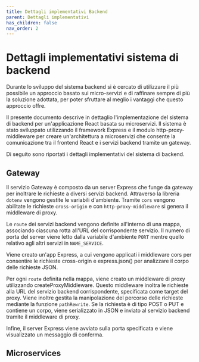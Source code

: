 ```yaml
---
title: Dettagli implementativi Backend
parent: Dettagli implementativi
has_children: false
nav_order: 2
---
```


# Dettagli implementativi sistema di backend

Durante lo sviluppo del sistema backend si è cercato di utilizzare il più possibile un approccio basato sui micro-servizi e di raffinare sempre di più la soluzione adottata, per poter sfruttare al meglio i vantaggi che questo approccio offre.

Il presente documento descrive in dettaglio l'implementazione del sistema di backend per un'applicazione React basata su microservizi. Il sistema è stato sviluppato utilizzando il framework Express e il modulo http-proxy-middleware per creare un'architettura a microservizi che consente la comunicazione tra il frontend React e i servizi backend tramite un gateway.

Di seguito sono riportati i dettagli implementativi del sistema di backend.

## Gateway


Il servizio Gateway è composto da un server Express che funge da gateway per inoltrare le richieste a diversi servizi backend. Attraverso la libreria ``dotenv`` vengono gestite le variabili d'ambiente. Tramite ``cors`` vengono abilitate le richieste ``cross-origin`` e con ``http-proxy-middleware`` si genera il middleware di proxy.

Le `route` dei servizi backend vengono definite all'interno di una mappa, associando ciascuna rotta all'URL del corrispondente servizio. Il numero di porta del server viene letto dalla variabile d'ambiente ``PORT`` mentre quello relativo agli altri servizi in ``NAME_SERVICE``.

Viene creato un'app Express, a cui vengono applicati i middleware cors per consentire le richieste cross-origin e express.json() per analizzare il corpo delle richieste JSON.

Per ogni `route` definita nella mappa, viene creato un middleware di proxy utilizzando createProxyMiddleware. Questo middleware inoltra le richieste alla URL del servizio backend corrispondente, specificata come target del proxy. Viene inoltre gestita la manipolazione del percorso delle richieste mediante la funzione ``pathRewrite``.
Se la richiesta è di tipo POST o PUT e contiene un corpo, viene serializzato in JSON e inviato al servizio backend tramite il middleware di proxy.

Infine, il server Express viene avviato sulla porta specificata e viene visualizzato un messaggio di conferma.

## Microservices

